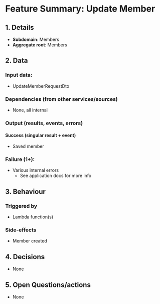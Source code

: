 # Feature Summary: Update Member

## 1. Details

- **Subdomain**: Members
- **Aggregate root**: Members

## 2. Data

### Input data:

- UpdateMemberRequestDto

### Dependencies (from other services/sources)

- None, all internal

### Output (results, events, errors)

#### Success (singular result + event)

- Saved member

### Failure (1+):

- Various internal errors
  - See application docs for more info

## 3. Behaviour

### Triggered by

- Lambda function(s)

### Side-effects

- Member created

## 4. Decisions

- None

## 5. Open Questions/actions

- None
